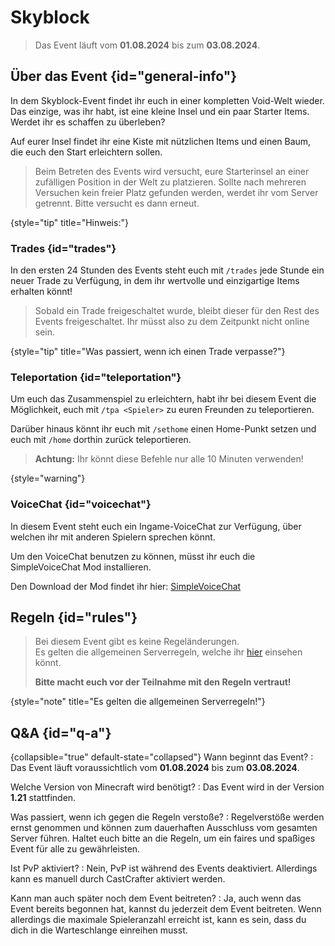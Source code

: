 <primary-label ref="event-held" />
<secondary-label ref="skyblock-date" />

# Skyblock

> Das Event läuft vom **01.08.2024** bis zum **03.08.2024**.
>

## Über das Event {id="general-info"}

In dem Skyblock-Event findet ihr euch in einer kompletten Void-Welt wieder.
Das einzige, was ihr habt, ist eine kleine Insel und ein paar Starter Items.
Werdet ihr es schaffen zu überleben?

Auf eurer Insel findet ihr eine Kiste mit nützlichen Items und einen Baum, die euch den Start erleichtern
sollen.

> Beim Betreten des Events wird versucht, eure Starterinsel an einer zufälligen Position in der Welt zu platzieren. Sollte
> nach mehreren Versuchen kein freier Platz gefunden werden, werdet ihr vom Server getrennt. Bitte versucht es dann
> erneut.
>
{style="tip" title="Hinweis:"}

### Trades {id="trades"}

In den ersten 24 Stunden des Events steht euch mit `/trades` jede Stunde ein neuer Trade zu Verfügung, in dem ihr wertvolle und einzigartige Items erhalten könnt!

>
> Sobald ein Trade freigeschaltet wurde, bleibt dieser für den Rest des Events freigeschaltet. Ihr müsst also zu dem Zeitpunkt nicht online sein.
>
{style="tip" title="Was passiert, wenn ich einen Trade verpasse?"}

### Teleportation {id="teleportation"}

Um euch das Zusammenspiel zu erleichtern, habt ihr bei diesem Event die Möglichkeit, euch mit `/tpa <Spieler>` zu euren Freunden zu teleportieren.

Darüber hinaus könnt ihr euch mit `/sethome` einen Home-Punkt setzen und euch mit `/home` dorthin zurück teleportieren.

> **Achtung:** Ihr könnt diese Befehle nur alle 10 Minuten verwenden!
>
{style="warning"}

### VoiceChat {id="voicechat"}

In diesem Event steht euch ein Ingame-VoiceChat zur Verfügung, über welchen ihr mit anderen Spielern sprechen könnt.

Um den VoiceChat benutzen zu können, müsst ihr euch die SimpleVoiceChat Mod installieren.

Den Download der Mod findet ihr hier: [SimpleVoiceChat](https://modrinth.com/plugin/simple-voice-chat)


## Regeln {id="rules"}

> Bei diesem Event gibt es keine Regeländerungen. \
> Es gelten die allgemeinen Serverregeln, welche ihr [hier](rules.md) einsehen k&ouml;nnt.
>
> **Bitte macht euch vor der Teilnahme mit den Regeln vertraut!**
>
{style="note" title="Es gelten die allgemeinen Serverregeln!"}

## Q&amp;A {id="q-a"}

{collapsible="true" default-state="collapsed"}
Wann beginnt das Event?
: Das Event läuft voraussichtlich vom **01.08.2024** bis zum **03.08.2024**.

Welche Version von Minecraft wird benötigt?
: Das Event wird in der Version **1.21** stattfinden.

Was passiert, wenn ich gegen die Regeln verstoße?
: Regelverstöße werden ernst genommen und können zum dauerhaften Ausschluss vom gesamten Server führen. Haltet euch
bitte an die Regeln, um ein faires und spaßiges Event für alle zu gewährleisten.

Ist PvP aktiviert?
: Nein, PvP ist während des Events deaktiviert. Allerdings kann es manuell durch CastCrafter aktiviert werden.

Kann man auch später noch dem Event beitreten?
: Ja, auch wenn das Event bereits begonnen hat, kannst du jederzeit dem Event beitreten. Wenn allerdings die maximale
Spieleranzahl erreicht ist, kann es sein, dass du dich in die Warteschlange einreihen musst.